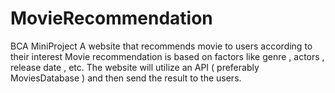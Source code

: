 # MovieRecommendation
BCA MiniProject 
A website that recommends movie to users according to their interest
Movie recommendation is based on factors like genre , actors , release date , etc.
The website will utilize an API ( preferably MoviesDatabase ) and then send the result to the users.

